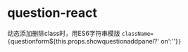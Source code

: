 # question-react
动态添加删除class时，用ES6字符串模版
`className={`questionform${this.props.showquestionaddpanel?' on':''}`}`
